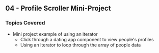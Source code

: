 ## 04 - Profile Scroller Mini-Project

### Topics Covered

- Mini project example of using an iterator
  - Click through a dating app component to view people's profiles
  - Using an Iterator to loop through the array of people data
